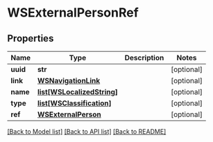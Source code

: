 # WSExternalPersonRef

## Properties
Name | Type | Description | Notes
------------ | ------------- | ------------- | -------------
**uuid** | **str** |  | [optional] 
**link** | [**WSNavigationLink**](WSNavigationLink.md) |  | [optional] 
**name** | [**list[WSLocalizedString]**](WSLocalizedString.md) |  | [optional] 
**type** | [**list[WSClassification]**](WSClassification.md) |  | [optional] 
**ref** | [**WSExternalPerson**](WSExternalPerson.md) |  | [optional] 

[[Back to Model list]](../README.md#documentation-for-models) [[Back to API list]](../README.md#documentation-for-api-endpoints) [[Back to README]](../README.md)


